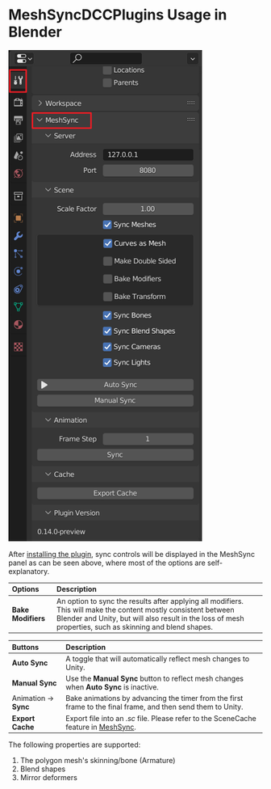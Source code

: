 # MeshSyncDCCPlugins Usage in Blender

![](images/MeshSyncClientBlender.png)

After [installing the plugin](Installation.md), sync controls will be displayed in the MeshSync panel
as can be seen above, where most of the options are self-explanatory.

|**Options** |**Description** |
|:---       |:---|
| **Bake Modifiers**        | An option to sync the results after applying all modifiers. This will make the content mostly consistent between Blender and Unity, but will also result in the loss of mesh properties, such as skinning and blend shapes.|


|**Buttons** |**Description** |
|:---       |:---|
| **Auto Sync**             | A toggle that will automatically reflect mesh changes to Unity.|
| **Manual Sync**           | Use the **Manual Sync** button to reflect mesh changes when **Auto Sync** is inactive.|
| Animation &rarr; **Sync** | Bake animations by advancing the timer from the first frame to the final frame, and then send them to Unity.|
| **Export Cache** | Export file into an *.sc* file. Please refer to the SceneCache feature in [MeshSync](https://docs.unity3d.com/Packages/com.unity.meshsync@latest).|

The following properties are supported:
1. The polygon mesh's skinning/bone (Armature) 
2. Blend shapes
3. Mirror deformers 


